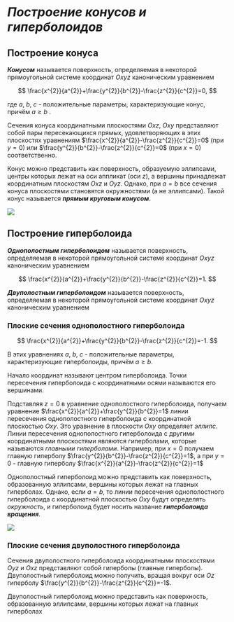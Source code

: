 # _Построение конусов и гиперболоидов_

## Построение конуса

***Конусом*** называется поверхность, определяемая в некоторой прямоугольной системе координат $Oxyz$ каноническим уравнением

$$
\frac{x^{2}}{a^{2}}+\frac{y^{2}}{b^{2}}-\frac{z^{2}}{c^{2}}=0,
$$

где $a$, $b$, $c$ - положительные параметры, характеризующие конус, причём  $a \geq b$ .

Сечения конуса координатными плоскостями $Oxz$, $Oxy$ представляют собой пары пересекающихся прямых, удовлетворяющих в этих плоскостях уравнениям $\frac{x^{2}}{a^{2}}-\frac{z^{2}}{c^{2}}=0$ (при $y=0$) или $\frac{y^{2}}{b^{2}}-\frac{z^{2}}{c^{2}}=0$ (при $x=0$) соответственно.

Конус можно представить как поверхность, образуемую эллипсами, центры которых лежат на оси аппликат (оси $z$), а вершины принадлежат координатным плоскостям $Oxz$ и $Oyz$. Однако, при $a=b$ все сечения конуса плоскостями становятся окружностями (а не эллипсами). Такой конус называется ***прямым круговым конусом***.

![](/img/23_cone.png)

## Построение гиперболоида

***Однополостным гиперболоидом*** называется поверхность, определяемая в некоторой прямоугольной системе координат $Oxyz$ каноническим уравнением

$$
\frac{x^{2}}{a^{2}}+\frac{y^{2}}{b^{2}}-\frac{z^{2}}{c^{2}}=1.
$$

***Двуполостным гиперболоидом*** называется поверхность, определяемая в некоторой прямоугольной системе координат $Oxyz$ каноническим уравнением

### Плоские сечения однополостного гиперболоида

$$
\frac{x^{2}}{a^{2}}+\frac{y^{2}}{b^{2}}-\frac{z^{2}}{c^{2}}=-1.
$$

В этих уравнениях $a$, $b$, $c$ - положительные параметры, характеризующие гиперболоиды, причём $a \geq b$.

Начало координат называют центром гиперболоида. Точки пересечения гиперболоида с координатными осями называются его вершинами.

Подставляя $z=0$ в уравнение однополостного гиперболоида, получаем уравнение $\frac{x^{2}}{a^{2}}+\frac{y^{2}}{b^{2}}=1$ линии пересечения однополостного гиперболоида с координатной плоскостью $Oxy$. Это уравнение в плоскости $Oxy$ определяет *эллипс*. Линии пересечения однополостного гиперболоида с другими координатными плоскостями являются гиперболами, которые называются *главными гиперболами*. Например, при $x=0$ получаем главную гиперболу $\frac{y^{2}}{b^{2}}-\frac{z^{2}}{c^{2}}=1$, а при $y=0$ - главную гиперболу $\frac{x^{2}}{a^{2}}-\frac{z^{2}}{c^{2}}=1$

Однополостный гиперболоид можно представить как поверхность, образованную эллипсами, вершины которых лежат на главных гиперболах. Однако, если $a=b$, то линии пересечения однополостного гиперболоида с координатной плоскостью $Oxy$ будут определять *окружность*, и гиперболоид будет носить название ***гиперболоида вращения***.

![](/img/23_hyperboloid_1.png)

### Плоские сечения двуполостного гиперболоида

Сечения двуполостного гиперболоида координатными плоскостями $Oyz$ и $Oxz$ представляют собой гиперболы (главные гиперболы). Двуполостный гиперболоид можно получить, вращая вокруг оси $Oz$ гиперболу $\frac{y^{2}}{b^{2}}-\frac{z^{2}}{c^{2}}=-1$.

Двуполостный гиперболоид можно представить как поверхность, образованную эллипсами, вершины которых лежат на главных гиперболах
